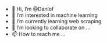 - 👋 Hi, I’m @Danlof
- 👀 I’m interested in machine learning 
- 🌱 I’m currently learning web scraping 
- 💞️ I’m looking to collaborate on ...
- 📫 How to reach me ...

<!---
Danlof/Danlof is a ✨ special ✨ repository because its `README.md` (this file) appears on your GitHub profile.
You can click the Preview link to take a look at your changes.
--->
